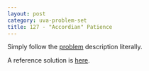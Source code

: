 ```yaml
---
layout: post
category: uva-problem-set
title: 127 - "Accordian" Patience
---
```


Simply follow the
[problem](http://uva.onlinejudge.org/index.php?option=com_onlinejudge&Itemid=8&category=24&page=show_problem&problem=63)
description literally.

A reference solution is
[here](https://github.com/clchiou/uva-problem-set/blob/master/solved/127/127.cc).

